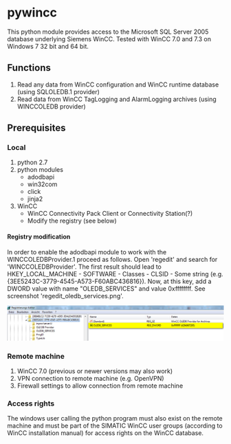 pywincc
=======================

This python module provides access to the Microsoft SQL Server 2005 database underlying Siemens WinCC.
Tested with WinCC 7.0 and 7.3 on Windows 7 32 bit and 64 bit.

## Functions

1. Read any data from WinCC configuration and WinCC runtime database (using SQLOLEDB.1 provider)
2. Read data from WinCC TagLogging and AlarmLogging archives (using WINCCOLEDB provider)


## Prerequisites

### Local
1. python 2.7
2. python modules
	* adodbapi
	* win32com
    * click
    * jinja2
3. WinCC
    * WinCC Connectivity Pack Client or Connectivity Station(?)
    * Modify the registry (see below)

#### Registry modification
In order to enable the adodbapi module to work with the WINCCOLEDBProvider.1 proceed as follows.
Open 'regedit' and search for 'WINCCOLEDBProvider'. The first result should lead to  
HKEY_LOCAL_MACHINE - SOFTWARE - Classes - CLSID - Some string (e.g. {3EE5243C-3779-4545-A573-F60ABC436816}).
Now, at this key, add a DWORD value with name "OLEDB_SERVICES" and value 0xffffffff.
See screenshot 'regedit_oledb_services.png'.

![Win Registry modifications for WINCCOLEDBProvider.1](regedit_oledb_services.png)

### Remote machine
1. WinCC 7.0 (previous or newer versions may also work)
2. VPN connection to remote machine (e.g. OpenVPN)
3. Firewall settings to allow connection from remote machine

### Access rights
The windows user calling the python program must also exist on the remote machine
and must be part of the SIMATIC WinCC user groups
(according to WinCC installation manual) for access rights on the WinCC database.
